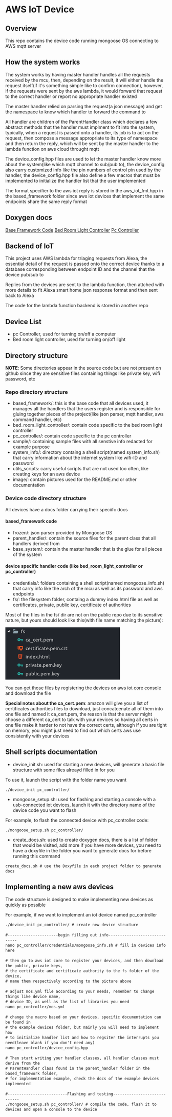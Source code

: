 # AWS IoT Device

## Overview

This repo contains the device code running mongoose OS connecting to AWS mqtt server

## How the system works

The system works by having master handler handles all the requests received by the mcu, then, depending on the result, it will either handle the request itself(if it's something simple like to confirm connection), however, if the requests were sent by the aws lambda, it would forward that request to the correct handler or report no appropriate handler existed

The master handler relied on parsing the request(a json message) and get the namespace to know which handler to forward the command to

All handler are children of the ParentHandler class which declares a few abstract methods that the handler must implment to fit into the system, typically, when a request is passed onto a handler, its job is to act on the request, then compose a message appropriate to its type of namespace and then return the reply, which will be sent by the master handler to the lambda function on aws cloud throught mqtt

The device_config.hpp files are used to let the master handler know more about the system(like which mqtt channel to sub/pub to), the device_config also carry customized info like the pin numbers of control pin used by the handler, the device_config.hpp file also define a few macros that must be implemented to initialize the handler list that the user implemented

The format specifier to the aws iot reply is stored in the aws_iot_fmt.hpp in the based_framework folder since aws iot devices that implement the same endpoints share the same reply format

## Doxygen docs

[Base Framework Code](https://cdn.rawgit.com/khoitd1997/aws_iot_device/6c068318/base_framework/docs/html/index.html)
[Bed Room Light Controller](https://rawgit.com/khoitd1997/aws_iot_device/master/bed_room_light_controller/docs/html/index.html)
[Pc Controller](https://github.com/khoitd1997/aws_iot_device/blob/master/pc_controller/docs/html/index.html)

## Backend of IoT

This project uses AWS lambda for triaging requests from Alexa, the essential detail of the request is passed onto the correct device thanks to a database corresponding between endpoint ID and the channel that the device pub/sub to

Replies from the devices are sent to the lambda function, then attched with more details to fit Alexa smart home json response format and then sent back to Alexa

The code for the lambda function backend is stored in another repo

## Device List

- pc Controller, used for turning on/off a computer
- Bed room light controller, used for turning on/off light

## Directory structure

**NOTE**: Some directories appear in the source code but are not present on github since they are sensitive files containing things like private key, wifi password, etc

### Repo directory structure

- based_framework/: this is the base code that all devices used, it manages all the handlers that the users register and is responsible for gluing together pieces of the project(like json parser, mqtt handler, aws command handler, etc)
- bed_room_light_controller/: contain code specific to the bed room light controller
- pc_controller/: contain code specific to the pc controller
- sample/: containing sample files with all senstive info redacted for example purpose
- system_info/: directory containg a shell script(named system_info.sh) that carry information about the internet system like wifi-ID and password
- utils_scripts: carry useful scripts that are not used too often, like creating keys for an aws device
- image/: contain pictures used for the README.md or other documentation

### Device code directory structure

All devices have a docs folder carrying their speciifc docs

#### based_framework code

- frozen/: json parser provided by Mongoose OS
- parent_handler/: contain the source files for the parent class that all handlers derived from
- base_system/: contain the master handler that is the glue for all pieces of the system

#### device specific handler code (like bed_room_light_controller or pc_controller)

- credentials/: folders containing a shell script(named mongoose_info.sh) that carry info like the arch of the mcu as well as its password and aws endpoints
- fs/: the filesystem folder, containg a dummy index.html file as well as certificates, private, public key, certificate of authorities

Most of the files in the fs/ dir are not on the public repo due to its sensitive nature, but yours should look like this(with file name matching the picture):

![](image/2018-09-01-15-43-08.png)

You can get those files by registering the devices on aws iot core console and download the file

**Special notes about the ca_cert.pem**: amazon will give you a list of certificates authorities files to download, just concatcenate all of them into one file and named it ca_cert.pem, the reason is that the server might choose a different ca_cert to talk with your devices so having all certs in one file make it harder to not have the correct certs, although if you are tight on memory, you might just need to find out which certs aws use consistently with your devices

## Shell scripts documentation

- device_init.sh: used for starting a new devices, will generate a basic file structure with some files alreayd filled in for you

To use it, launch the script with the folder name you want

```shell
./device_init pc_controller/
```

- mongoose_setup.sh: used for flashing and starting a console with a usb-connected iot devices, launch it with the directory name of the device code you want to flash

For example, to flash the connected device with pc_controller code:

```shell
./mongoose_setup.sh pc_controller/
```

- create_docs.sh: used to create doxygen docs, there is a list of folder that would be visited, add more if you have more devices, you need to have a doxyfile in the folder you want to generate docs for before running this command

```shell
create_docs.sh # use the Doxyfile in each project folder to generate docs
```

## Implementing a new aws devices

The code structure is designed to make implementing new devices as quickly as possible

For example, if we want to implement an iot device named pc_controller

```shell
./device_init pc_controller/ # create new device structure

#----------------------begin filling out info------------------------------
nano pc_controller/credentials/mongoose_info.sh # fill in devices info here

# then go to aws iot core to register your devices, and then download the public, private keys,
# the certificate and certificate authority to the fs folder of the device,
# name them respectively according to the picture above

# adjust mos.yml file according to your needs, remember to change things like device name,
# device ID, as well as the list of libraries you need
nano pc_controller/mos.yml

# change the macro based on your devices, specific documentation can be found in
# the example devices folder, but mainly you will need to implement how
# to initialize handler list and how to regsiter the interrupts you need(leave blank if you don't need any)
nano pc_controller/device_config.hpp

# Then start writing your handler classes, all handler classes must derive from the
# ParentHandler class found in the parent_handler folder in the based_framework folder,
# for implementation example, check the docs of the example devices implemented

#--------------------------Flashing and testing-----------------------------
./mongoose_setup.sh pc_controller/ # compile the code, flash it to devices and open a console to the device
```